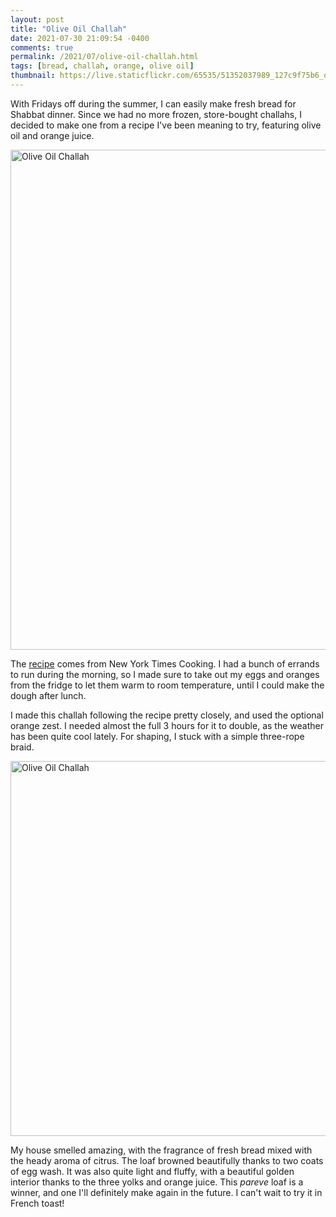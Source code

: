 ```yaml
---
layout: post
title: "Olive Oil Challah"
date: 2021-07-30 21:09:54 -0400
comments: true
permalink: /2021/07/olive-oil-challah.html
tags: [bread, challah, orange, olive oil]
thumbnail: https://live.staticflickr.com/65535/51352037989_127c9f75b6_q.jpg
---
```


With Fridays off during the summer, I can easily make fresh bread for Shabbat 
dinner. Since we had no more frozen, store-bought challahs, I decided to make one 
from a recipe I've been meaning to try, featuring olive oil and orange juice.

<a data-flickr-embed="true" href="https://www.flickr.com/photos/gnuf/51351522993/in/photostream/" title="Olive Oil Challah"><img src="https://live.staticflickr.com/65535/51351522993_4c744f8ca7_c.jpg" width="600" height="800" alt="Olive Oil Challah"></a><script async src="//embedr.flickr.com/assets/client-code.js" charset="utf-8"></script>

The [recipe](https://cooking.nytimes.com/recipes/1018481-olive-oil-challah) comes from
New York Times Cooking. I had a bunch of errands to run during the morning, so I made
sure to take out my eggs and oranges from the fridge to let them warm to room temperature, 
until I could make the dough after lunch. 

I made this challah following the recipe pretty closely, and used the optional
orange zest. I needed almost the full 3 hours for it to double, as the weather
has been quite cool lately. For shaping, I stuck with a simple three-rope braid.

<a data-flickr-embed="true" href="https://www.flickr.com/photos/gnuf/51352037989/in/photostream/" title="Olive Oil Challah"><img src="https://live.staticflickr.com/65535/51352037989_127c9f75b6_c.jpg" width="800" height="600" alt="Olive Oil Challah"></a><script async src="//embedr.flickr.com/assets/client-code.js" charset="utf-8"></script>

My house smelled amazing, with the fragrance of fresh bread mixed
with the heady aroma of citrus. The loaf browned beautifully thanks
to two coats of egg wash. It was also quite light and fluffy, with
a beautiful golden interior thanks to the three yolks and orange
juice. This _pareve_ loaf is a winner, and one I'll definitely 
make again in the future. I can't wait to try it in French toast!


